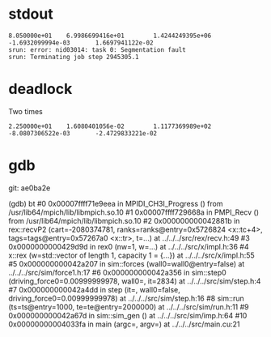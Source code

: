 # stdout

    8.050000e+01    6.9986699416e+01        1.4244249395e+06        -1.6932099994e-03       1.6697941122e-02
    srun: error: nid03014: task 0: Segmentation fault
    srun: Terminating job step 2945305.1

# deadlock

Two times

    2.250000e+01    1.6080401056e-02        1.1177369989e+02        -8.0807306522e-03       -2.4729833221e-02

# gdb
git: ae0ba2e

(gdb) bt
#0  0x00007ffff71e9eea in MPIDI_CH3I_Progress ()
   from /usr/lib64/mpich/lib/libmpich.so.10
#1  0x00007ffff729668a in PMPI_Recv () from /usr/lib64/mpich/lib/libmpich.so.10
#2  0x000000000042881b in rex::recvP2 (cart=-2080374781,
    ranks=ranks@entry=0x5726824 <x::tc+4>, tags=tags@entry=0x57267a0 <x::tr>,
    t=...) at ../../../src/rex/recv.h:49
#3  0x0000000000429d9d in rex0 (nw=1, w=...) at ../../../src/x/impl.h:36
#4  x::rex (w=std::vector of length 1, capacity 1 = {...})
    at ../../../src/x/impl.h:55
#5  0x000000000042a207 in sim::forces (wall0=wall0@entry=false)
    at ../../../src/sim/force1.h:17
#6  0x000000000042a356 in sim::step0 (driving_force0=0.00999999978,
    wall0=<optimized out>, it=2834) at ../../../src/sim/step.h:4
#7  0x000000000042a4dd in step (it=<optimized out>, wall0=false,
    driving_force0=0.00999999978) at ../../../src/sim/step.h:16
#8  sim::run (ts=ts@entry=1000, te=te@entry=2000000)
    at ../../../src/sim/run.h:11
#9  0x000000000042a67d in sim::sim_gen () at ../../../src/sim/imp.h:64
#10 0x00000000004033fa in main (argc=<optimized out>, argv=<optimized out>)
    at ../../../src/main.cu:21
